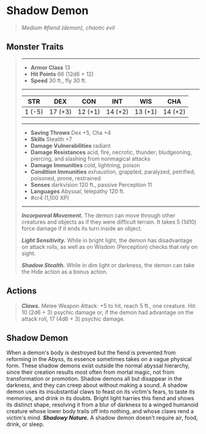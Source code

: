 # Shadow Demon
>*Medium #fiend (demon), chaotic evil*
## Monster Traits
>___
>- **Armor Class** 13
>- **Hit Points** 66 (12d8 + 12)
>- **Speed** 30 ft., fly 30 ft.
>___
>|STR|DEX|CON|INT|WIS|CHA|
>|:---:|:---:|:---:|:---:|:---:|:---:|
>|1 (-5)|17 (+3)|12 (+1)|14 (+2)|13 (+1)|14 (+2)|
>___
>- **Saving Throws** Dex +5, Cha +4
>- **Skills** Stealth +7
>- **Damage Vulnerabilities** radiant
>- **Damage Resistances** acid, fire, necrotic, thunder; bludgeoning, piercing, and slashing from nonmagical attacks
>- **Damage Immunities** cold, lightning, poison
>- **Condition Immunities** exhaustion, grappled, paralyzed, petrified, poisoned, prone, restrained
>- **Senses** darkvision 120 ft., passive Perception 11
>- **Languages** Abyssal, telepathy 120 ft.
>- #cr4 (1,100 XP)
>___
>***Incorporeal Movement.*** The demon can move through other creatures and objects as if they were difficult terrain. It takes 5 (1d10) force damage if it ends its turn inside an object.  
>
>***Light Sensitivity.*** While in bright light, the demon has disadvantage on attack rolls, as well as on Wisdom (Perception) checks that rely on sight.  
>
>***Shadow Stealth.*** While in dim light or darkness, the demon can take the Hide action as a bonus action.  
>
## Actions
>***Claws.*** Melee Weapon Attack: +5 to hit, reach 5 ft., one creature. Hit: 10 (2d6 + 3) psychic damage or, if the demon had advantage on the attack roll, 17 (4d6 + 3) psychic damage.
## Shadow Demon
When a demon's body is destroyed but the fiend is prevented from reforming in the Abyss, its essence sometimes takes on a vague physical form. These shadow demons exist outside the normal abyssal hierarchy, since their creation results most often from mortal magic, not from transformation or promotion.
Shadow demons all but disappear in the darkness, and they can creep about without making a sound. A shadow demon uses its insubstantial claws to feast on its victim's fears, to taste its memories, and drink in its doubts. Bright light harries this fiend and shows its distinct shape, resolving it from a blur of darkness to a winged humanoid creature whose lower body trails off into nothing, and whose claws rend a victim's mind.
***Shadowy Nature.*** A shadow demon doesn't require air, food, drink, or sleep.